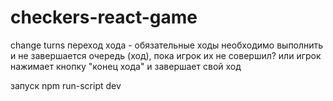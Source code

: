 # checkers-react-game


change turns
переход хода - обязательные ходы необходимо выполнить и не завершается очередь (ход), пока игрок их не совершил?
или игрок нажимает кнопку "конец хода" и завершает свой ход

запуск
npm run-script dev